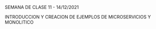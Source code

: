 SEMANA DE CLASE 11 - 14/12/2021

INTRODUCCION Y CREACION DE EJEMPLOS DE MICROSERVICIOS Y MONOLITICO
